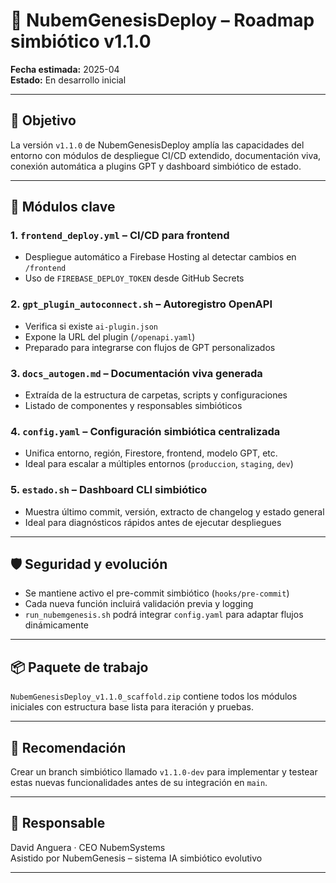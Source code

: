 # 🚀 NubemGenesisDeploy – Roadmap simbiótico v1.1.0

**Fecha estimada:** 2025-04  
**Estado:** En desarrollo inicial

---

## 🧬 Objetivo

La versión `v1.1.0` de NubemGenesisDeploy amplía las capacidades del entorno con módulos de despliegue CI/CD extendido, documentación viva, conexión automática a plugins GPT y dashboard simbiótico de estado.

---

## 🧩 Módulos clave

### 1. `frontend_deploy.yml` – CI/CD para frontend
- Despliegue automático a Firebase Hosting al detectar cambios en `/frontend`
- Uso de `FIREBASE_DEPLOY_TOKEN` desde GitHub Secrets

### 2. `gpt_plugin_autoconnect.sh` – Autoregistro OpenAPI
- Verifica si existe `ai-plugin.json`
- Expone la URL del plugin (`/openapi.yaml`)
- Preparado para integrarse con flujos de GPT personalizados

### 3. `docs_autogen.md` – Documentación viva generada
- Extraída de la estructura de carpetas, scripts y configuraciones
- Listado de componentes y responsables simbióticos

### 4. `config.yaml` – Configuración simbiótica centralizada
- Unifica entorno, región, Firestore, frontend, modelo GPT, etc.
- Ideal para escalar a múltiples entornos (`produccion`, `staging`, `dev`)

### 5. `estado.sh` – Dashboard CLI simbiótico
- Muestra último commit, versión, extracto de changelog y estado general
- Ideal para diagnósticos rápidos antes de ejecutar despliegues

---

## 🛡️ Seguridad y evolución

- Se mantiene activo el pre-commit simbiótico (`hooks/pre-commit`)
- Cada nueva función incluirá validación previa y logging
- `run_nubemgenesis.sh` podrá integrar `config.yaml` para adaptar flujos dinámicamente

---

## 📦 Paquete de trabajo

`NubemGenesisDeploy_v1.1.0_scaffold.zip` contiene todos los módulos iniciales con estructura base lista para iteración y pruebas.

---

## 📘 Recomendación

Crear un branch simbiótico llamado `v1.1.0-dev` para implementar y testear estas nuevas funcionalidades antes de su integración en `main`.

---

## 👤 Responsable

David Anguera · CEO NubemSystems  
Asistido por NubemGenesis – sistema IA simbiótico evolutivo

---